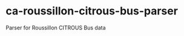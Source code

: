 ca-roussillon-citrous-bus-parser
================================

Parser for Roussillon CITROUS Bus data
